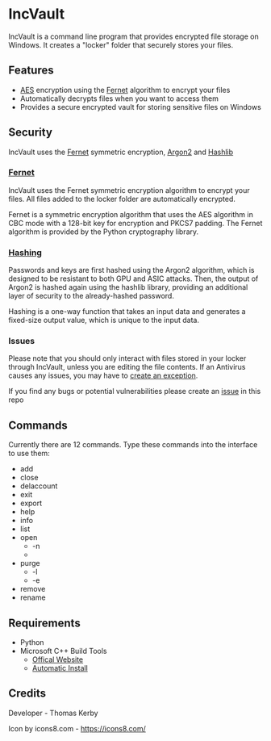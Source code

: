 # IncVault
IncVault is a command line program that provides encrypted file storage on Windows. It creates a "locker" folder that securely stores your files.

## Features

- [AES](https://en.wikipedia.org/wiki/Advanced_Encryption_Standard) encryption using the [Fernet](https://cryptography.io/en/latest/fernet/) algorithm to encrypt your files
- Automatically decrypts files when you want to access them
- Provides a secure encrypted vault for storing sensitive files on Windows

## Security

IncVault uses the [Fernet](https://cryptography.io/en/latest/fernet/) symmetric encryption, [Argon2](https://www.argon2.com/) and [Hashlib](https://docs.python.org/3/library/hashlib.html)

### [Fernet](https://cryptography.io/en/latest/fernet/)

IncVault uses the Fernet symmetric encryption algorithm to encrypt your files. All files added to the locker folder are automatically encrypted.

Fernet is a symmetric encryption algorithm that uses the AES algorithm in CBC mode with a 128-bit key for encryption and PKCS7 padding. The Fernet algorithm is provided by the Python cryptography library.

### [Hashing](https://en.wikipedia.org/wiki/Hash_function)

Passwords and keys are first hashed using the Argon2 algorithm, which is designed to be resistant to both GPU and ASIC attacks. Then, the output of Argon2 is hashed again using the hashlib library, providing an additional layer of security to the already-hashed password.

Hashing is a one-way function that takes an input data and generates a fixed-size output value, which is unique to the input data.

### Issues

Please note that you should only interact with files stored in your locker through IncVault, unless you are editing the file contents. If an Antivirus causes any issues, you may have to [create an exception](https://www.google.com/search?q=how+to+create+an+exception+in+%5Bantivirus%5D&sxsrf=APwXEdck3w8dJJN2pkH660RpQNwrCi0nNQ%3A1682017158274&source=hp&ei=hotBZIDyDJOR8gLKsYOQCw&iflsig=AOEireoAAAAAZEGZltTE6sDECenhHxi9NiJeOVL1udK-&ved=0ahUKEwiAzeKZkrn-AhWTiFwKHcrYALIQ4dUDCAo&uact=5&oq=how+to+create+an+exception+in+%5Bantivirus%5D&gs_lcp=Cgdnd3Mtd2l6EAMyBggAEBYQHjIGCAAQFhAeMgYIABAWEB4yBggAEBYQHjIICAAQigUQhgM6BwgjEOoCECdQ1ARY1ARg6ghoAXAAeACAAW2IAW2SAQMwLjGYAQCgAQKgAQGwAQo&sclient=gws-wiz).

If you find any bugs or potential vulnerabilities please create an [issue](https://github.com/TXOG/inc-vault/issues) in this repo




## Commands

Currently there are 12 commands. Type these commands into the interface to use them:
- add
- close
- delaccount
- exit
- export
- help
- info
- list
- open
    - -n
    -  
- purge
    - -l
    - -e
- remove
- rename

## Requirements

- Python
- Microsoft C++ Build Tools
  - [Offical Website](https://visualstudio.microsoft.com/visual-cpp-build-tools/)
  - [Automatic Install](https://aka.ms/vs/17/release/vs_BuildTools.exe)



## Credits
Developer - Thomas Kerby

Icon by icons8.com - https://icons8.com/
